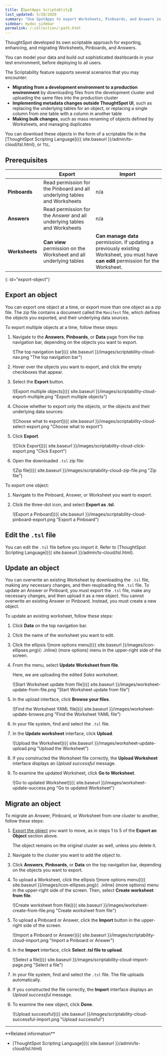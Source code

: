 ```yaml
---
title: [SpotApps Scriptablity]
last_updated: 5/28/2020
summary: "Use SpotApps to export Worksheets, Pinboards, and Answers in a human-readable format."
sidebar: mydoc_sidebar
permalink: /:collection/:path.html
---
```


ThoughtSpot developed its own scriptable approach for exporting, enhancing, and migrating Worksheets, Pinboards, and Answers.

You can model your data and build out sophisticated dashboards in your test environment, before deploying to all users.

The Scriptability feature supports several scenarios that you may encounter:
- **Migrating from a development environment to a production environment** by downloading files from the development cluster and uploading the same files into the production cluster
- **Implementing metadata changes outside ThoughtSpot UI**, such as replacing the underlying tables for an object, or replacing a single column from one table with a column in another table
- **Making bulk changes**, such as mass renaming of objects defined by Worksheets, and managing duplicates

You can download these objects in the form of a scriptable file in the [ThoughtSpot Scripting Language]({{ site.baseurl }}/admin/ts-cloud/tsl.html), or `TSL`.

## Prerequisites

| &nbsp;&nbsp;&nbsp;&nbsp;&nbsp;&nbsp;&nbsp;&nbsp;&nbsp;&nbsp;&nbsp;&nbsp;&nbsp;&nbsp;&nbsp;&nbsp;&nbsp;&nbsp;&nbsp;&nbsp;&nbsp;&nbsp;&nbsp; | Export | Import  |
| ---------- | ---- | --- |
| **Pinboards** | Read permission for the Pinboard and all underlying tables and Worksheets | n/a |
| **Answers** | Read permission for the Answer and all underlying tables and Worksheets | n/a |
| **Worksheets** | **Can view** permission on the Worksheet and all underlying tables | **Can manage data** permission. If updating a previously existing Worksheet, you must have **can edit** permission for the Worksheet. |

{: id="export-object"}
## Export an object
You can export one object at a time, or export more than one object as a zip file. The zip file contains a document called the `Manifest` file, which defines the objects you exported, and their underlying data sources.

To export multiple objects at a time, follow these steps:

1. Navigate to the **Answers**, **Pinboards**, or **Data** page from the top navigation bar, depending on the objects you want to export.

    ![The top navigation bar]({{ site.baseurl }}/images/scriptability-cloud-nav.png "The top navigation bar")

2. Hover over the objects you want to export, and click the empty checkboxes that appear.

3. Select the **Export** button.

    ![Export multiple objects]({{ site.baseurl }}/images/scriptability-cloud-export-multiple.png "Export multiple objects")

4. Choose whether to export only the objects, or the objects and their underlying data sources:

    ![Choose what to export]({{ site.baseurl }}/images/scriptability-cloud-select-export.png "Choose what to export")

5. Click **Export**.

    ![Click Export]({{ site.baseurl }}/images/scriptability-cloud-click-export.png "Click Export")

4. Open the downloaded `.tsl` zip file:

    ![Zip file]({{ site.baseurl }}/images/scriptability-cloud-zip-file.png "Zip file")

To export one object:

1. Navigate to the Pinboard, Answer, or Worksheet you want to export.

2. Click the three-dot icon, and select **Export as .tsl**.

    ![Export a Pinboard]({{ site.baseurl }}/images/scriptability-cloud-pinboard-export.png "Export a Pinboard")

## Edit the `.tsl` file
You can edit the `.tsl` file before you import it. Refer to [ThoughtSpot Scripting Language]({{ site.baseurl }}/admin/ts-cloud/tsl.html).

## Update an object
You can overwrite an existing Worksheet by downloading the `.tsl` file, making any necessary changes, and then reuploading the `.tsl` file. To update an Answer or Pinboard, you must export the `.tsl` file, make any necessary changes, and then upload it as a new object. You cannot overwrite an existing Answer or Pinboard. Instead, you must create a new object.

To update an existing worksheet, follow these steps:

1. Click **Data** on the top navigation bar.

2. Click the name of the worksheet you want to edit.

3. Click the ellipsis ![more options menu]({{ site.baseurl }}/images/icon-ellipses.png){: .inline} (more options) menu in the upper-right side of the screen.

4. From the menu, select **Update Worksheet from file**.

   Here, we are uploading the edited *Sales* worksheet.

   ![Start Worksheet update from file]({{ site.baseurl }}/images/worksheet-update-from-file.png "Start Worksheet update from file")

5. In the upload interface, click **Browse your files**.

   ![Find the Worksheet YAML file]({{ site.baseurl }}/images/worksheet-update-browse.png "Find the Worksheet YAML file")

6. In your file system, find and select the `.tsl` file.

7. In the **Update worksheet** interface, click **Upload**.

   ![Upload the Worksheet]({{ site.baseurl }}/images/worksheet-update-upload.png "Upload the Worksheet")

8. If you constructed the Worksheet file correctly, the **Upload Worksheet** interface displays an *Upload successful* message.

9. To examine the updated Worksheet, click **Go to Worksheet**.

   ![Go to updated Worksheet]({{ site.baseurl }}/images/worksheet-update-success.png "Go to updated Worksheet")

## Migrate an object
To migrate an Answer, Pinboard, or Worksheet from one cluster to another, follow these steps:

1. [Export the object](#export-object) you want to move, as in steps 1 to 5 of the **Export an Object** section above.

    The object remains on the original cluster as well, unless you delete it.

2. Navigate to the cluster you want to add the object to.

3. Click **Answers**, **Pinboards**, or **Data** on the top navigation bar, depending on the objects you want to export.

4. To upload a Worksheet, click the ellipsis ![more options menu]({{ site.baseurl }}/images/icon-ellipses.png){: .inline} (more options) menu in the upper-right side of the screen. Then, select **Create worksheet from file**.

    ![Create worksheet from file]({{ site.baseurl }}/images/worksheet-create-from-file.png "Create worksheet from file")

5. To upload a Pinboard or Answer, click the **Import** button in the upper-right side of the screen.   

    ![Import a Pinboard or Answer]({{ site.baseurl }}/images/scriptability-cloud-import.png "Import a Pinboard or Answer")

6. In the **Import** interface, click **Select .tsl file to upload**.

    ![Select a file]({{ site.baseurl }}/images/scriptability-cloud-import-page.png "Select a file")

6. In your file system, find and select the `.tsl` file. The file uploads automatically.

8. If you constructed the file correctly, the **Import** interface displays an *Upload successful* message.

9. To examine the new object, click **Done**.

   ![Upload successful]({{ site.baseurl }}/images/scriptability-cloud-successful-import.png "Upload successful")

<hr>
**Related information**

- [ThoughtSpot Scripting Language]({{ site.baseurl }}/admin/ts-cloud/tsl.html)   
